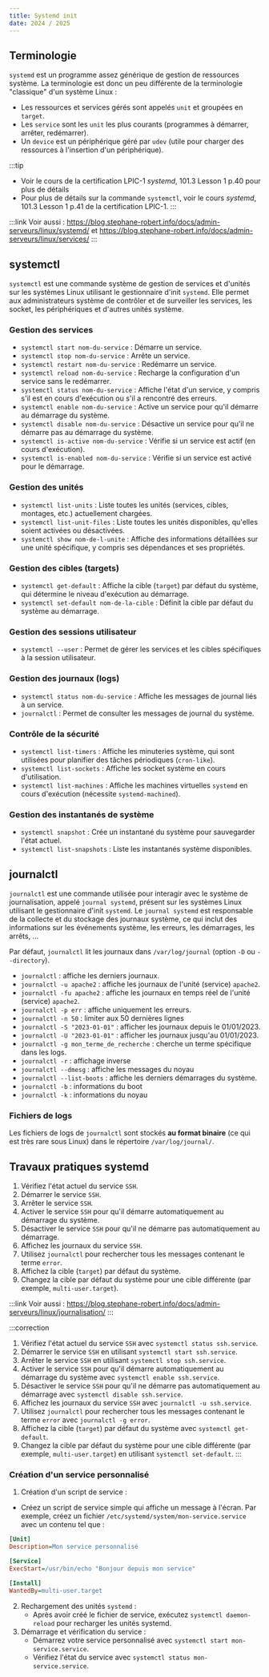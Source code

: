 ```yaml
---
title: Systemd init
date: 2024 / 2025
---
```


## Terminologie

`systemd` est un programme assez générique de gestion de ressources système. La terminologie est donc un peu différente de la terminologie "classique" d'un système Linux :

- Les ressources et services gérés sont appelés `unit` et groupées en `target`.
- Les `service` sont les `unit` les plus courants (programmes à démarrer, arrêter, redémarrer).
- Un `device` est un périphérique géré par `udev` (utile pour charger des ressources à l'insertion d'un périphérique).

:::tip
- Voir le cours de la certification LPIC-1 _systemd_, 101.3 Lesson 1 p.40 pour plus de détails
- Pour plus de détails sur la commande `systemctl`, voir le cours _systemd_, 101.3 Lesson 1 p.41 de la certification LPIC-1.
:::

:::link
Voir aussi : <https://blog.stephane-robert.info/docs/admin-serveurs/linux/systemd/> et <https://blog.stephane-robert.info/docs/admin-serveurs/linux/services/>
:::

## systemctl

`systemctl` est une commande système de gestion de services et d'unités sur les systèmes Linux utilisant le gestionnaire d'init `systemd`. Elle permet aux administrateurs système de contrôler et de surveiller les services, les socket, les périphériques et d'autres unités système.

### Gestion des services

- `systemctl start nom-du-service` : Démarre un service.
- `systemctl stop nom-du-service` : Arrête un service.
- `systemctl restart nom-du-service` : Redémarre un service.
- `systemctl reload nom-du-service` : Recharge la configuration d'un service sans le redémarrer.
- `systemctl status nom-du-service` : Affiche l'état d'un service, y compris s'il est en cours d'exécution ou s'il a rencontré des erreurs.
- `systemctl enable nom-du-service` : Active un service pour qu'il démarre au démarrage du système.
- `systemctl disable nom-du-service` : Désactive un service pour qu'il ne démarre pas au démarrage du système.
- `systemctl is-active nom-du-service` : Vérifie si un service est actif (en cours d'exécution).
- `systemctl is-enabled nom-du-service` : Vérifie si un service est activé pour le démarrage.

### Gestion des unités

- `systemctl list-units` : Liste toutes les unités (services, cibles, montages, etc.) actuellement chargées.
- `systemctl list-unit-files` : Liste toutes les unités disponibles, qu'elles soient activées ou désactivées.
- `systemctl show nom-de-l-unite` : Affiche des informations détaillées sur une unité spécifique, y compris ses dépendances et ses propriétés.

### Gestion des cibles (targets)

- `systemctl get-default` : Affiche la cible (`target`) par défaut du système, qui détermine le niveau d'exécution au démarrage.
- `systemctl set-default nom-de-la-cible` : Définit la cible par défaut du système au démarrage.

### Gestion des sessions utilisateur

- `systemctl --user` : Permet de gérer les services et les cibles spécifiques à la session utilisateur.

### Gestion des journaux (logs)

- `systemctl status nom-du-service` : Affiche les messages de journal liés à un service.
- `journalctl` : Permet de consulter les messages de journal du système.

### Contrôle de la sécurité

- `systemctl list-timers` : Affiche les minuteries système, qui sont utilisées pour planifier des tâches périodiques (`cron-like`).
- `systemctl list-sockets` : Affiche les socket système en cours d'utilisation.
- `systemctl list-machines` : Affiche les machines virtuelles `systemd` en cours d'exécution (nécessite `systemd-machined`).

### Gestion des instantanés de système

- `systemctl snapshot` : Crée un instantané du système pour sauvegarder l'état actuel.
- `systemctl list-snapshots` : Liste les instantanés système disponibles.

## journalctl

`journalctl` est une commande utilisée pour interagir avec le système de journalisation, appelé `journal systemd`, présent sur les systèmes Linux utilisant le gestionnaire d'init `systemd`. Le `journal systemd` est responsable de la collecte et du stockage des journaux système, ce qui inclut des informations sur les événements système, les erreurs, les démarrages, les arrêts, ...

Par défaut, `journalctl` lit les journaux dans `/var/log/journal` (option `-D` ou `--directory`).

- `journalctl` : affiche les derniers journaux.
- `journalctl -u apache2` : affiche les journaux de l'unité (service) `apache2`.
- `journalctl -fu apache2` : affiche les journaux en temps réel de l'unité (service) `apache2`.
- `journalctl -p err` : affiche uniquement les erreurs.
- `journalctl -n 50` : limiter aux 50 dernières lignes
- `journalctl -S "2023-01-01"` : afficher les journaux depuis le 01/01/2023.
- `journalctl -U "2023-01-01"` : afficher les journaux jusqu'au 01/01/2023.
- `journalctl -g mon_terme_de_recherche` : cherche un terme spécifique dans les logs.
- `journalctl -r` : affichage inverse
- `journalctl --dmesg` : affiche les messages du noyau
- `journalctl --list-boots` : affiche les derniers démarrages du système.
- `journalctl -b` : informations du boot
- `journalctl -k` : informations du noyau

### Fichiers de logs

Les fichiers de logs de `journalctl` sont stockés **au format binaire** (ce qui est très rare sous Linux) dans le répertoire `/var/log/journal/`.

## Travaux pratiques systemd

1. Vérifiez l'état actuel du service `SSH`.
1. Démarrer le service `SSH`.
1. Arrêter le service `SSH`.
1. Activer le service `SSH` pour qu'il démarre automatiquement au démarrage du système.
1. Désactiver le service `SSH` pour qu'il ne démarre pas automatiquement au démarrage.
1. Affichez les journaux du service `SSH`.
1. Utilisez `journalctl` pour rechercher tous les messages contenant le terme `error`.
1. Affichez la cible (`target`) par défaut du système.
1. Changez la cible par défaut du système pour une cible différente (par exemple, `multi-user.target`).

:::link
Voir aussi : <https://blog.stephane-robert.info/docs/admin-serveurs/linux/journalisation/>
:::

:::correction
1. Vérifiez l'état actuel du service `SSH` avec `systemctl status ssh.service`.
1. Démarrer le service `SSH` en utilisant `systemctl start ssh.service`.
1. Arrêter le service `SSH` en utilisant `systemctl stop ssh.service`.
1. Activer le service `SSH` pour qu'il démarre automatiquement au démarrage du système avec `systemctl enable ssh.service`.
1. Désactiver le service `SSH` pour qu'il ne démarre pas automatiquement au démarrage avec `systemctl disable ssh.service`.
1. Affichez les journaux du service `SSH` avec `journalctl -u ssh.service`.
1. Utilisez `journalctl` pour rechercher tous les messages contenant le terme `error` avec `journalctl -g error`.
1. Affichez la cible (`target`) par défaut du système avec `systemctl get-default`.
1. Changez la cible par défaut du système pour une cible différente (par exemple, `multi-user.target`) en utilisant `systemctl set-default`.
:::

### Création d'un service personnalisé

1. Création d'un script de service :
  - Créez un script de service simple qui affiche un message à l'écran. Par exemple, créez un fichier `/etc/systemd/system/mon-service.service` avec un contenu tel que :

   ```ini
   [Unit]
   Description=Mon service personnalisé

   [Service]
   ExecStart=/usr/bin/echo "Bonjour depuis mon service"

   [Install]
   WantedBy=multi-user.target
   ```

2. Rechargement des unités `systemd` :
   - Après avoir créé le fichier de service, exécutez `systemctl daemon-reload` pour recharger les unités systemd.
3. Démarrage et vérification du service :
   - Démarrez votre service personnalisé avec `systemctl start mon-service.service`.
   - Vérifiez l'état du service avec `systemctl status mon-service.service`.

